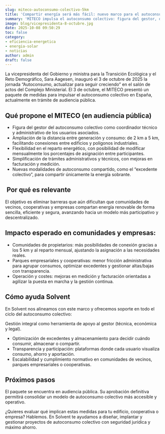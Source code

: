 ```yaml
---
slug: miteco-autoconsumo-colectivo-5km
title: 'Compartir energía será más fácil: nuevo marco para el autoconsumo colectivo en España'
summary: 'MITECO impulsa el autoconsumo colectivo: figura del gestor, distancia 5 km, reparto mensual y trámites más simples. Claves de la jornada del 3 de octubre.'
image: blog/vicepresidenta-8-octubre.jpg
date: 2025-10-08 09:50:29
toc: false
category:
- eficiencia-energetica
- energia-solar
- noticias
author: admin
draft: false
---
```

La vicepresidenta del Gobierno y ministra para la Transición Ecológica y el Reto Demográfico, Sara Aagesen, inauguró el 3 de octubre de 2025 la jornada “Autoconsumo, actualizar para seguir creciendo” en el salón de actos del Complejo Ministerial. El 3 de octubre, el MITECO presentó un paquete de medidas para impulsar el autoconsumo colectivo en España, actualmente en trámite de audiencia pública.

## **Qué propone el MITECO (en audiencia pública)**

- Figura del gestor del autoconsumo colectivo como coordinador técnico y administrativo de los usuarios asociados.
- Ampliación de la distancia entre generación y consumo: de 2 km a 5 km, facilitando conexiones entre edificios y polígonos industriales.
- Flexibilidad en el reparto energético, con posibilidad de modificar mensualmente los porcentajes de asignación entre participantes.
- Simplificación de trámites administrativos y técnicos, con mejoras en facturación y medición.
- Nuevas modalidades de autoconsumo compartido, como el “excedente colectivo”, para compartir únicamente la energía sobrante.

##  **Por qué es relevante**

El objetivo es eliminar barreras que aún dificultan que comunidades de vecinos, cooperativas y empresas compartan energía renovable de forma sencilla, eficiente y segura, avanzando hacia un modelo más participativo y descentralizado.

## **Impacto esperado en comunidades y empresas:**

- Comunidades de propietarios: más posibilidades de conexión gracias a los 5 km y al reparto mensual, ajustando la asignación a las necesidades reales.
- Parques empresariales y cooperativas: menor fricción administrativa para agrupar consumos, optimizar excedentes y gestionar altas/bajas con transparencia.
- Operación y costes: mejoras en medición y facturación orientadas a agilizar la puesta en marcha y la gestión continua.

## **Cómo ayuda Solvent**

En Solvent nos alineamos con este marco y ofrecemos soporte en todo el ciclo del autoconsumo colectivo:

Gestión integral como herramienta de apoyo al gestor (técnica, económica y legal).

- Optimización de excedentes y almacenamiento para decidir cuándo consumir, almacenar o compartir.
- Transparencia y participación: plataformas donde cada usuario visualiza consumo, ahorro y aportación.
- Escalabilidad y cumplimiento normativo en comunidades de vecinos, parques empresariales o cooperativas.

## **Próximos pasos**

El paquete se encuentra en audiencia pública. Su aprobación definitiva permitirá consolidar un modelo de autoconsumo colectivo más accesible y operativo.

¿Quieres evaluar qué implican estas medidas para tu edificio, cooperativa o empresa? Hablemos. En Solvent te ayudamos a diseñar, implantar y gestionar proyectos de autoconsumo colectivo con seguridad jurídica y máximo ahorro.
